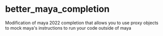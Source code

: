 # better_maya_completion
Modification of maya 2022 completion that allows you to use proxy objects to mock maya's instructions to run your code outside of maya
